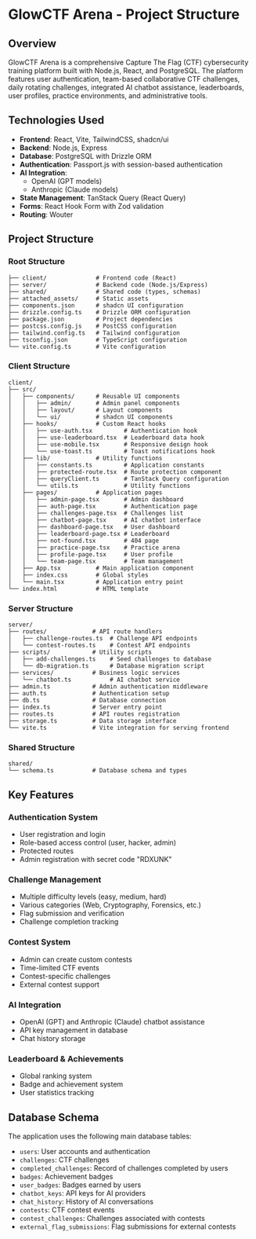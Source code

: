 # GlowCTF Arena - Project Structure

## Overview
GlowCTF Arena is a comprehensive Capture The Flag (CTF) cybersecurity training platform built with Node.js, React, and PostgreSQL. The platform features user authentication, team-based collaborative CTF challenges, daily rotating challenges, integrated AI chatbot assistance, leaderboards, user profiles, practice environments, and administrative tools.

## Technologies Used

- **Frontend**: React, Vite, TailwindCSS, shadcn/ui
- **Backend**: Node.js, Express
- **Database**: PostgreSQL with Drizzle ORM
- **Authentication**: Passport.js with session-based authentication
- **AI Integration**:
  - OpenAI (GPT models)
  - Anthropic (Claude models)
- **State Management**: TanStack Query (React Query)
- **Forms**: React Hook Form with Zod validation
- **Routing**: Wouter

## Project Structure

### Root Structure
```
├── client/              # Frontend code (React)
├── server/              # Backend code (Node.js/Express)
├── shared/              # Shared code (types, schemas)
├── attached_assets/     # Static assets
├── components.json      # shadcn UI configuration
├── drizzle.config.ts    # Drizzle ORM configuration
├── package.json         # Project dependencies
├── postcss.config.js    # PostCSS configuration
├── tailwind.config.ts   # Tailwind configuration
├── tsconfig.json        # TypeScript configuration
└── vite.config.ts       # Vite configuration
```

### Client Structure
```
client/
├── src/
│   ├── components/      # Reusable UI components
│   │   ├── admin/       # Admin panel components
│   │   ├── layout/      # Layout components
│   │   └── ui/          # shadcn UI components
│   ├── hooks/           # Custom React hooks
│   │   ├── use-auth.tsx         # Authentication hook
│   │   ├── use-leaderboard.tsx  # Leaderboard data hook
│   │   ├── use-mobile.tsx       # Responsive design hook
│   │   └── use-toast.ts         # Toast notifications hook
│   ├── lib/             # Utility functions
│   │   ├── constants.ts         # Application constants
│   │   ├── protected-route.tsx  # Route protection component
│   │   ├── queryClient.ts       # TanStack Query configuration
│   │   └── utils.ts             # Utility functions
│   ├── pages/           # Application pages
│   │   ├── admin-page.tsx       # Admin dashboard
│   │   ├── auth-page.tsx        # Authentication page
│   │   ├── challenges-page.tsx  # Challenges list
│   │   ├── chatbot-page.tsx     # AI chatbot interface
│   │   ├── dashboard-page.tsx   # User dashboard
│   │   ├── leaderboard-page.tsx # Leaderboard
│   │   ├── not-found.tsx        # 404 page
│   │   ├── practice-page.tsx    # Practice arena
│   │   ├── profile-page.tsx     # User profile
│   │   └── team-page.tsx        # Team management
│   ├── App.tsx          # Main application component
│   ├── index.css        # Global styles
│   └── main.tsx         # Application entry point
└── index.html           # HTML template
```

### Server Structure
```
server/
├── routes/             # API route handlers
│   ├── challenge-routes.ts  # Challenge API endpoints
│   └── contest-routes.ts    # Contest API endpoints
├── scripts/            # Utility scripts
│   ├── add-challenges.ts    # Seed challenges to database
│   └── db-migration.ts      # Database migration script
├── services/           # Business logic services
│   └── chatbot.ts           # AI chatbot service
├── admin.ts            # Admin authentication middleware
├── auth.ts             # Authentication setup
├── db.ts               # Database connection
├── index.ts            # Server entry point
├── routes.ts           # API routes registration
├── storage.ts          # Data storage interface
└── vite.ts             # Vite integration for serving frontend
```

### Shared Structure
```
shared/
└── schema.ts           # Database schema and types
```

## Key Features

### Authentication System
- User registration and login
- Role-based access control (user, hacker, admin)
- Protected routes
- Admin registration with secret code "RDXUNK"

### Challenge Management
- Multiple difficulty levels (easy, medium, hard)
- Various categories (Web, Cryptography, Forensics, etc.)
- Flag submission and verification
- Challenge completion tracking

### Contest System
- Admin can create custom contests
- Time-limited CTF events
- Contest-specific challenges
- External contest support

### AI Integration
- OpenAI (GPT) and Anthropic (Claude) chatbot assistance
- API key management in database
- Chat history storage

### Leaderboard & Achievements
- Global ranking system
- Badge and achievement system
- User statistics tracking

## Database Schema

The application uses the following main database tables:
- `users`: User accounts and authentication
- `challenges`: CTF challenges
- `completed_challenges`: Record of challenges completed by users
- `badges`: Achievement badges
- `user_badges`: Badges earned by users
- `chatbot_keys`: API keys for AI providers
- `chat_history`: History of AI conversations
- `contests`: CTF contest events
- `contest_challenges`: Challenges associated with contests
- `external_flag_submissions`: Flag submissions for external contests